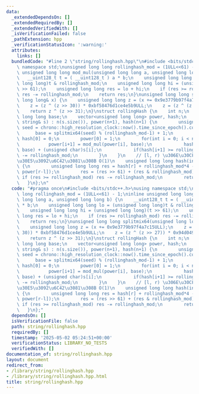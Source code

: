 ```yaml
---
data:
  _extendedDependsOn: []
  _extendedRequiredBy: []
  _extendedVerifiedWith: []
  _isVerificationFailed: false
  _pathExtension: hpp
  _verificationStatusIcon: ':warning:'
  attributes:
    links: []
  bundledCode: "#line 2 \"string/rollinghash.hpp\"\n#include <bits/stdc++.h>\nusing\
    \ namespace std;\nunsigned long long rollinghash_mod = (1ULL<<61) - 1;\ninline\
    \ unsigned long long mod_mul(unsigned long long a, unsigned long long b) {\n \
    \   __uint128_t t = ( __uint128_t ) a * b;\n    unsigned long long lo = (unsigned\
    \ long long)t & rollinghash_mod;\n    unsigned long long hi = (unsigned long long)(t\
    \ >> 61);\n    unsigned long long res = lo + hi;\n    if (res >= rollinghash_mod)\
    \ res -= rollinghash_mod;\n    return res;\n}\nunsigned long long splitmix64(unsigned\
    \ long long& x) {\n    unsigned long long z = (x += 0x9e3779b97f4a7c15ULL);\n\
    \    z = (z ^ (z >> 30)) * 0xbf58476d1ce4e5b9ULL;\n    z = (z ^ (z >> 27)) * 0x94d049bb133111ebULL;\n\
    \    return z ^ (z >> 31);\n}\nstruct rollingHash {\n    int n;\n    unsigned\
    \ long long base;\n    vector<unsigned long long> power, hash;\n    rollingHash(const\
    \ string& s) : n(s.size()), power(n+1), hash(n+1) {\n        unsigned long long\
    \ seed = chrono::high_resolution_clock::now().time_since_epoch().count();\n  \
    \      base = splitmix64(seed) % (rollinghash_mod-1) + 1;\n        power[0] =\
    \ hash[0] = 0;\n        power[0] = 1;\n        for(int i = 0; i < n; i++){\n \
    \           power[i+1] = mod_mul(power[i], base);\n            hash[i+1] = mod_mul(hash[i],\
    \ base) + (unsigned char)s[i];\n            if(hash[i+1] >= rollinghash_mod) hash[i+1]\
    \ -= rollinghash_mod;\n        }\n    }\n    // [l, r) \u306E\u30CF\u30C3\u30B7\
    \u30E5\u3092\u6C42\u3081\u308B O(1)\n    unsigned long long hash(int l, int r)\
    \ {\n        unsigned long long res = hash[r] + rollinghash_mod*4 - mod_mul(hash[l],\
    \ power[r-l]);\n        res = (res >> 61) + (res & rollinghash_mod);\n       \
    \ if (res >= rollinghash_mod) res -= rollinghash_mod;\n        return res;\n \
    \   }\n};\n"
  code: "#pragma once\n#include <bits/stdc++.h>\nusing namespace std;\nunsigned long\
    \ long rollinghash_mod = (1ULL<<61) - 1;\ninline unsigned long long mod_mul(unsigned\
    \ long long a, unsigned long long b) {\n    __uint128_t t = ( __uint128_t ) a\
    \ * b;\n    unsigned long long lo = (unsigned long long)t & rollinghash_mod;\n\
    \    unsigned long long hi = (unsigned long long)(t >> 61);\n    unsigned long\
    \ long res = lo + hi;\n    if (res >= rollinghash_mod) res -= rollinghash_mod;\n\
    \    return res;\n}\nunsigned long long splitmix64(unsigned long long& x) {\n\
    \    unsigned long long z = (x += 0x9e3779b97f4a7c15ULL);\n    z = (z ^ (z >>\
    \ 30)) * 0xbf58476d1ce4e5b9ULL;\n    z = (z ^ (z >> 27)) * 0x94d049bb133111ebULL;\n\
    \    return z ^ (z >> 31);\n}\nstruct rollingHash {\n    int n;\n    unsigned\
    \ long long base;\n    vector<unsigned long long> power, hash;\n    rollingHash(const\
    \ string& s) : n(s.size()), power(n+1), hash(n+1) {\n        unsigned long long\
    \ seed = chrono::high_resolution_clock::now().time_since_epoch().count();\n  \
    \      base = splitmix64(seed) % (rollinghash_mod-1) + 1;\n        power[0] =\
    \ hash[0] = 0;\n        power[0] = 1;\n        for(int i = 0; i < n; i++){\n \
    \           power[i+1] = mod_mul(power[i], base);\n            hash[i+1] = mod_mul(hash[i],\
    \ base) + (unsigned char)s[i];\n            if(hash[i+1] >= rollinghash_mod) hash[i+1]\
    \ -= rollinghash_mod;\n        }\n    }\n    // [l, r) \u306E\u30CF\u30C3\u30B7\
    \u30E5\u3092\u6C42\u3081\u308B O(1)\n    unsigned long long hash(int l, int r)\
    \ {\n        unsigned long long res = hash[r] + rollinghash_mod*4 - mod_mul(hash[l],\
    \ power[r-l]);\n        res = (res >> 61) + (res & rollinghash_mod);\n       \
    \ if (res >= rollinghash_mod) res -= rollinghash_mod;\n        return res;\n \
    \   }\n};"
  dependsOn: []
  isVerificationFile: false
  path: string/rollinghash.hpp
  requiredBy: []
  timestamp: '2025-05-02 05:24:51+00:00'
  verificationStatus: LIBRARY_NO_TESTS
  verifiedWith: []
documentation_of: string/rollinghash.hpp
layout: document
redirect_from:
- /library/string/rollinghash.hpp
- /library/string/rollinghash.hpp.html
title: string/rollinghash.hpp
---
```

